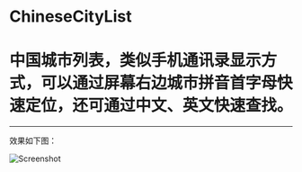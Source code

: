 ChineseCityList
===============

# 中国城市列表，类似手机通讯录显示方式，可以通过屏幕右边城市拼音首字母快速定位，还可通过中文、英文快速查找。

* * *

效果如下图：

![Screenshot](https://github.com/kk-java/ChineseCityList/raw/master/all_screenshot.jpg)
